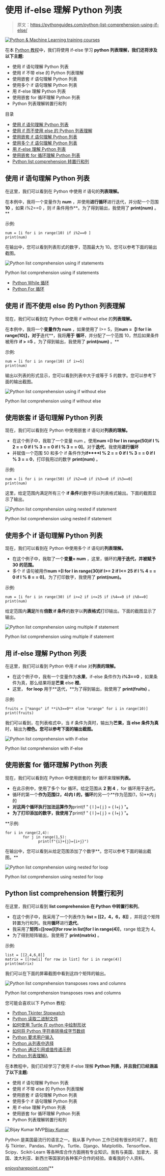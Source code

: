 # 使用 if-else 理解 Python 列表

> 原文：<https://pythonguides.com/python-list-comprehension-using-if-else/>

[![Python & Machine Learning training courses](img/49ec9c6da89a04c9f45bab643f8c765c.png)](https://sharepointsky.teachable.com/p/python-and-machine-learning-training-course)

在本 [Python 教程](https://pythonguides.com/python-programming-for-the-absolute-beginner/)中，我们将使用 if-else 学习 **python 列表理解，我们还将涉及以下主题:**

*   使用 if 语句理解 Python 列表
*   使用 if 不带 else 的 Python 列表理解
*   使用嵌套 if 语句理解 Python 列表
*   使用多个 if 语句理解 Python 列表
*   用 if-else 理解 Python 列表
*   使用嵌套 for 循环理解 Python 列表
*   Python 列表理解转置行和列

目录

[](#)

*   [使用 if 语句理解 Python 列表](#Python_list_comprehension_using_if_statement "Python list comprehension using if statement")
*   [使用 if 而不使用 else 的 Python 列表理解](#Python_list_comprehension_using_if_without_else "Python list comprehension using if without else")
*   [使用嵌套 if 语句理解 Python 列表](#Python_list_comprehension_using_nested_if_statement "Python list comprehension using nested if statement")
*   [使用多个 if 语句理解 Python 列表](#Python_list_comprehension_using_multiple_if_statement "Python list comprehension using multiple if statement")
*   [用 if-else 理解 Python 列表](#Python_list_comprehension_with_if-else "Python list comprehension with if-else ")
*   [使用嵌套 for 循环理解 Python 列表](#Python_list_comprehension_using_nested_for_loop "Python list comprehension using nested for loop")
*   [Python list comprehension 转置行和列](#Python_list_comprehension_transposes_rows_and_columns "Python list comprehension transposes rows and columns")

## 使用 if 语句理解 Python 列表

在这里，我们可以看到在 Python 中使用 if 语句的**列表理解。**

在本例中，我将一个变量作为 **num** ，并使用**进行循环**进行迭代，并分配一个范围 **10** ，如果 i%2==0 ，则 if 条件用作**。为了得到输出，我使用了 **print(num)** 。**

示例:

```
num = [i for i in range(10) if i%2==0 ]
print(num)
```

在输出中，您可以看到列表形式的数字，范围最大为 10。您可以参考下面的输出截图。

![Python list comprehension using if statements](img/f4241bfb0db3de8ce771204e6b06ccb8.png "if 1")

Python list comprehension using if statements

*   [Python While 循环](https://pythonguides.com/python-while-loop/)
*   [Python For 循环](https://pythonguides.com/python-for-loop/)

## 使用 if 而不使用 else 的 Python 列表理解

现在，我们可以看到在 Python 中使用 if without else 的**列表理解。**

在本例中，我将一个**变量作为 num** ，如果使用了 I>= 5，则**num =【I for I in range(10)】，对于**迭代**，我将**用于** **循环**，并分配了一个范围 10，然后如果条件被用作 **if > =5** 。为了得到输出，我使用了 **print(num)** 。**

示例:

```
num = [i for i in range(10) if i>=5]
print(num)
```

输出以列表的形式显示，您可以看到列表中大于或等于 5 的数字。您可以参考下面的输出截图。

![Python list comprehension using if without else](img/87911311137b1a875226b16bb618d5b3.png "if without else")

Python list comprehension using if without else

## 使用嵌套 if 语句理解 Python 列表

现在，我们可以看到在 Python 中使用嵌套 if 语句对**列表的理解。**

*   在这个例子中，我取了一个变量 num 。使用**num =[I for I in range(50)if I % 2 = = 0 if I % 3 = = 0 if I % 3 = = 0]**。对于**迭代**，我使用**进行循环**
*   并赋值一个范围 50 和多个 if 条件作为**if****I % 2 = = 0 if I % 3 = = 0 if I % 3 = = 0**，打印我用过的数字 **print(num)** 。

示例:

```
num = [i for i in range(50) if i%2==0 if i%3==0 if i%3==0]
print(num)
```

这里，给定范围内满足所有三个 **if 条件**的数字将以列表格式输出。下面的截图显示了输出。

![Python list comprehension using nested if statement](img/e0cfc1708e0f62b75423031c11228d6c.png "nestec if")

Python list comprehension using nested if statement

## 使用多个 if 语句理解 Python 列表

现在，我们可以看到在 Python 中使用多个 if 语句的**列表理解。**

*   在这个例子中，我取了一个**变量= num** ，这里，循环的**用于迭代，并被赋予 30 的范围。**
*   多个 if 语句被用作**num =[I for I in range(30)if I>= 2 if I<= 25 if I % 4 = = 0 if I % 8 = = 0]**。为了打印数字，我使用了 **print(num)。**

示例:

```
num = [i for i in range(30) if i>=2 if i<=25 if i%4==0 if i%8==0]
print(num)
```

给定范围内**满足**所有**倍数 if 条件**的数字以**列表格式**打印输出。下面的截图显示了输出。

![Python list comprehension using multiple if statement](img/f048dd7d983e89edf6873fc251f51b52.png "multi if")

Python list comprehension using multiple if statement

## 用 if-else 理解 Python 列表

在这里，我们可以看到 Python 中用 if else 对**列表的理解。**

*   在这个例子中，我有一个变量作为**水果**，if-else 条件作为 **i%3==0** ，如果条件为真，那么结果将是**芒果** else **橙**。
*   这里， **for loop** 用于**迭代，**为了得到输出，我使用了 **print(fruits)** 。

示例:

```
fruits = ["mango" if **i%3==0** else "orange" for i in range(10)]
print(fruits)
```

我们可以看到，在列表格式中，当 if 条件为真时，输出为**芒果，当 else 条件为真**时，输出为**橙色。您可以参考下面的输出截图。**

![Python list comprehension with if-else ](img/d3f8bce1b381b10e84eab78bb26a741c.png "if else")

Python list comprehension with if-else

## 使用嵌套 for 循环理解 Python 列表

现在，我们可以看到在 Python 中使用嵌套的 for 循环来理解**列表。**

*   在此示例中，使用了多个 for 循环。给定范围从 **2 到 4** ，for 循环用于迭代。
*   循环的第一个**作为范围(2，4)**内 I 的**，循环**的另一个**作为范围(1，5)**内 j 的
*   **对这两个循环执行加法运算作为**print(f " { I }+{ j } = { I+j } "**。**
*   **为了打印添加的数字，我使用了**print(f " { I }+{ j } = { I+j } "**。**

 **示例:

```
for i in range(2,4):
        for j in range(1,5):
               print(f"{i}+{j}={i+j}")
```

在输出中，您可以看到从给定范围添加了个数字**。您可以参考下面的输出截图。**

![Python list comprehension using nested for loop](img/ec1d501cb9d5851fa3ebaac4e389e05c.png "nested for loop")

Python list comprehension using nested for loop

## Python list comprehension 转置行和列

在这里，我们可以看到 **list comprehension 在 Python 中转置行和列**。

*   在这个例子中，我采用了一个列表作为 **list = [[2，4，6，8]]** ，并将这个矩阵转置为行和列。我用**循环**进行**迭代**。
*   我采用了**矩阵=[[row[I]for row in list]for I in range(4)]**，range 给定为 4。
*   为了得到矩阵输出，我使用了 **print(matrix)** 。

示例:

```
list = [[2,4,6,8]]
matrix = [[row[i] for row in list] for i in range(4)]
print(matrix)
```

我们可以在下面的屏幕截图中看到这四个矩阵的输出。

![Python list comprehension transposes rows and columns](img/11c3bee958a33297041a7abc7baeb740.png "marix")

Python list comprehension transposes rows and columns

您可能会喜欢以下 Python 教程:

*   [Python Tkinter Stopwatch](https://pythonguides.com/python-tkinter-stopwatch/)
*   [Python 读取二进制文件](https://pythonguides.com/python-read-a-binary-file/)
*   [如何使用 Turtle 在 python 中绘制形状](https://pythonguides.com/turtle-programming-in-python/)
*   [如何将 Python 字符串转换成字节数组](https://pythonguides.com/python-string-to-byte-array/)
*   [Python 要求用户输入](https://pythonguides.com/python-ask-for-user-input/)
*   [Python 从列表中选择](https://pythonguides.com/python-select-from-a-list/)
*   [Python 通过引用或值传递示例](https://pythonguides.com/python-pass-by-reference-or-value/)
*   [Python 列表理解λ](https://pythonguides.com/python-list-comprehension/)

在本教程中，我们已经学习了使用 if-else 理解 **Python 列表，并且我们已经涵盖了以下主题:**

*   使用 if 语句理解 Python 列表
*   使用 if 不带 else 的 Python 列表理解
*   使用嵌套 if 语句理解 Python 列表
*   使用多个 if 语句理解 Python 列表
*   用 if-else 理解 Python 列表
*   使用嵌套 for 循环理解 Python 列表
*   Python 列表理解转置行和列

![Bijay Kumar MVP](img/9cb1c9117bcc4bbbaba71db8d37d76ef.png "Bijay Kumar MVP")[Bijay Kumar](https://pythonguides.com/author/fewlines4biju/)

Python 是美国最流行的语言之一。我从事 Python 工作已经有很长时间了，我在与 Tkinter、Pandas、NumPy、Turtle、Django、Matplotlib、Tensorflow、Scipy、Scikit-Learn 等各种库合作方面拥有专业知识。我有与美国、加拿大、英国、澳大利亚、新西兰等国家的各种客户合作的经验。查看我的个人资料。

[enjoysharepoint.com/](https://enjoysharepoint.com/)[](https://www.facebook.com/fewlines4biju "Facebook")[](https://www.linkedin.com/in/fewlines4biju/ "Linkedin")[](https://twitter.com/fewlines4biju "Twitter")**